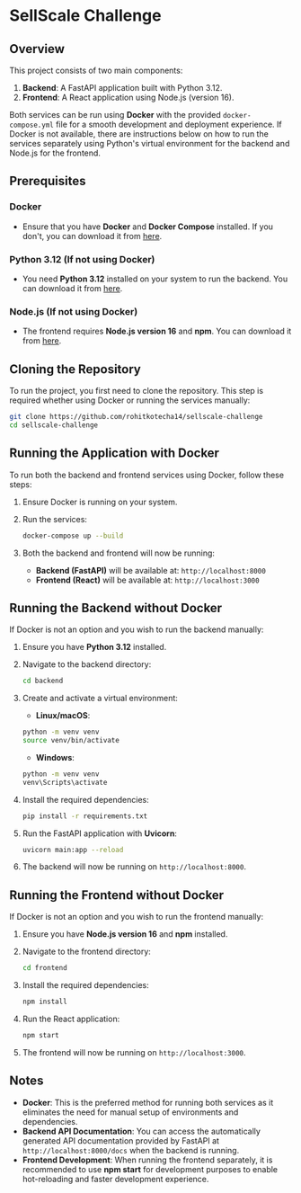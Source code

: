 # SellScale Challenge

## Overview

This project consists of two main components:
1. **Backend**: A FastAPI application built with Python 3.12.
2. **Frontend**: A React application using Node.js (version 16).

Both services can be run using **Docker** with the provided `docker-compose.yml` file for a smooth development and deployment experience. If Docker is not available, there are instructions below on how to run the services separately using Python's virtual environment for the backend and Node.js for the frontend.

## Prerequisites

### Docker
- Ensure that you have **Docker** and **Docker Compose** installed. If you don't, you can download it from [here](https://www.docker.com/get-started).

### Python 3.12 (If not using Docker)
- You need **Python 3.12** installed on your system to run the backend. You can download it from [here](https://www.python.org/downloads/release/python-3120/).

### Node.js (If not using Docker)
- The frontend requires **Node.js version 16** and **npm**. You can download it from [here](https://nodejs.org/en/download).

## Cloning the Repository

To run the project, you first need to clone the repository. This step is required whether using Docker or running the services manually:

```bash
git clone https://github.com/rohitkotecha14/sellscale-challenge
cd sellscale-challenge
```

## Running the Application with Docker

To run both the backend and frontend services using Docker, follow these steps:

1. Ensure Docker is running on your system.

2. Run the services:

    ```bash
    docker-compose up --build
    ```

3. Both the backend and frontend will now be running:

   - **Backend (FastAPI)** will be available at: `http://localhost:8000`
   - **Frontend (React)** will be available at: `http://localhost:3000`

## Running the Backend without Docker

If Docker is not an option and you wish to run the backend manually:

1. Ensure you have **Python 3.12** installed.

2. Navigate to the backend directory:

    ```bash
    cd backend
    ```

3. Create and activate a virtual environment:

   - **Linux/macOS**:

    ```bash
    python -m venv venv
    source venv/bin/activate
    ```

   - **Windows**:

    ```bash
    python -m venv venv
    venv\Scripts\activate
    ```


4. Install the required dependencies:

    ```bash
    pip install -r requirements.txt
    ```

5. Run the FastAPI application with **Uvicorn**:

    ```bash
    uvicorn main:app --reload
    ```

6. The backend will now be running on `http://localhost:8000`.

## Running the Frontend without Docker

If Docker is not an option and you wish to run the frontend manually:

1. Ensure you have **Node.js version 16** and **npm** installed.

2. Navigate to the frontend directory:

    ```bash
    cd frontend
    ```

3. Install the required dependencies:

    ```bash
    npm install
    ```

4. Run the React application:

    ```bash
    npm start
    ```

5. The frontend will now be running on `http://localhost:3000`.

## Notes

- **Docker**: This is the preferred method for running both services as it eliminates the need for manual setup of environments and dependencies.
- **Backend API Documentation**: You can access the automatically generated API documentation provided by FastAPI at `http://localhost:8000/docs` when the backend is running.
- **Frontend Development**: When running the frontend separately, it is recommended to use **npm start** for development purposes to enable hot-reloading and faster development experience.
